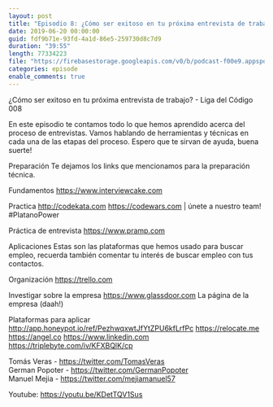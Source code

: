 ```yaml
---
layout: post
title: "Episodio 8: ¿Cómo ser exitoso en tu próxima entrevista de trabajo?"
date: 2019-06-20 00:00:00
guid: fdf9b71e-93fd-4a1d-86e5-259730d8c7d9
duration: "39:55"
length: 77334223
file: "https://firebasestorage.googleapis.com/v0/b/podcast-f00e9.appspot.com/o/2019-06-20-como-ser-exitoso-en-tu-proxima-entrevista-de-trabajo.mp3?alt=media&amp;token=7e62507e-f50b-44b4-b315-5a8a5681bc1c"
categories: episode
enable_comments: true
---
```


¿Cómo ser exitoso en tu próxima entrevista de trabajo? - Liga del Código 008

En este episodio te contamos todo lo que hemos aprendido acerca del proceso de entrevistas. Vamos hablando de herramientas y técnicas en cada una de las etapas del proceso. Espero que te sirvan de ayuda, buena suerte!

Preparación
Te dejamos los links que mencionamos para la preparación técnica.

Fundamentos
https://www.interviewcake.com

Practica
http://codekata.com
https://codewars.com | únete a nuestro team! #PlatanoPower

Práctica de entrevista
https://www.pramp.com

Aplicaciones
Estas son las plataformas que hemos usado para buscar empleo, recuerda también comentar tu interés de buscar empleo con tus contactos.

Organización
https://trello.com

Investigar sobre la empresa
https://www.glassdoor.com
La página de la empresa (daah!)

Plataformas para aplicar
http://app.honeypot.io/ref/PezhwqxwtJfYtZPU6kfLrfPc
https://relocate.me
https://angel.co
https://www.linkedin.com
https://triplebyte.com/iv/KFXBQlK/cp

Tomás Veras - https://twitter.com/TomasVeras
<br/>German Popoter - https://twitter.com/GermanPopoter
<br/>Manuel Mejia - https://twitter.com/mejiamanuel57

Youtube: https://youtu.be/KDetTQV1Sus
